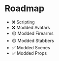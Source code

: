 # Roadmap

* :x: Scripting
* :x: Modded Avatars
* :yellow_circle: Modded Firearms
* :yellow_circle: Modded Stabbers
* :white_check_mark: Modded Scenes
* :white_check_mark: Modded Props
